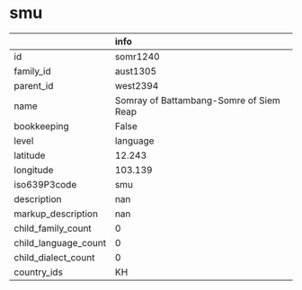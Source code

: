 # smu
|                      | info                                    |
|:---------------------|:----------------------------------------|
| id                   | somr1240                                |
| family_id            | aust1305                                |
| parent_id            | west2394                                |
| name                 | Somray of Battambang-Somre of Siem Reap |
| bookkeeping          | False                                   |
| level                | language                                |
| latitude             | 12.243                                  |
| longitude            | 103.139                                 |
| iso639P3code         | smu                                     |
| description          | nan                                     |
| markup_description   | nan                                     |
| child_family_count   | 0                                       |
| child_language_count | 0                                       |
| child_dialect_count  | 0                                       |
| country_ids          | KH                                      |